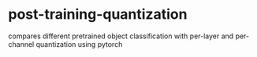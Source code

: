 # post-training-quantization
compares different pretrained object classification with per-layer and per-channel quantization using pytorch 
